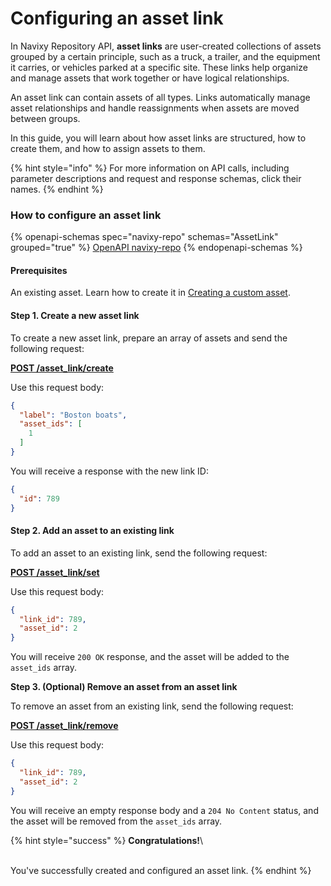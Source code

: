 # Configuring an asset link

In Navixy Repository API, **asset links** are user-created collections of assets grouped by a certain principle, such as a truck, a trailer, and the equipment it carries, or vehicles parked at a specific site. These links help organize and manage assets that work together or have logical relationships.

An asset link can contain assets of all types. Links automatically manage asset relationships and handle reassignments when assets are moved between groups.

In this guide, you will learn about how asset links are structured, how to create them, and how to assign assets to them.

{% hint style="info" %}
For more information on API calls, including parameter descriptions and request and response schemas, click their names.
{% endhint %}

### How to configure an asset link

{% openapi-schemas spec="navixy-repo" schemas="AssetLink" grouped="true" %}
[OpenAPI navixy-repo](https://raw.githubusercontent.com/SquareGPS/navixy-api/refs/heads/navixy-repo/navixy-repository-api/navixy-repo-api-specification.yaml)
{% endopenapi-schemas %}

#### Prerequisites

An existing asset. Learn how to create it in [Creating a custom asset](creating-a-custom-asset.md).

#### Step 1. Create a new asset link

To create a new asset link, prepare an array of assets and send the following request:

[**POST /asset\_link/create**](broken-reference)

Use this request body:

```json
{
  "label": "Boston boats",
  "asset_ids": [
    1
  ]
}
```

You will receive a response with the new link ID:

```json
{
  "id": 789
}
```

#### Step 2. Add an asset to an existing link

To add an asset to an existing link, send the following request:

[**POST /asset\_link/set**](broken-reference)

Use this request body:

```json
{
  "link_id": 789,
  "asset_id": 2
}
```

You will receive `200 OK` response, and the asset will be added to the `asset_ids` array.

**Step 3. (Optional) Remove an asset from an asset link**

To remove an asset from an existing link, send the following request:

[**POST /asset\_link/remove**](broken-reference)

Use this request body:

```json
{
  "link_id": 789,
  "asset_id": 2
}
```

You will receive an empty response body and a `204 No Content` status, and the asset will be removed from the `asset_ids` array.

{% hint style="success" %}
**Congratulations!**\
\
You've successfully created and configured an asset link.
{% endhint %}
